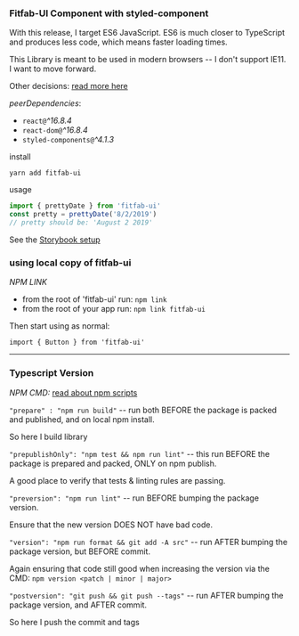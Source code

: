 ### Fitfab-UI Component with styled-component

With this release, I target ES6 JavaScript. ES6 is much closer to TypeScript and produces less code, which means faster loading times.

This Library is meant to be used in modern browsers -- I don't support IE11. I want to move forward.

Other decisions: [read more here](./decisions.md)

_peerDependencies_:

-   `react@`_^16.8.4_
-   `react-dom@`_^16.8.4_
-   `styled-components@`_^4.1.3_

install

`yarn add fitfab-ui`

usage

```js
import { prettyDate } from 'fitfab-ui'
const pretty = prettyDate('8/2/2019')
// pretty should be: 'August 2 2019'
```

See the [Storybook setup](./STORYBOOK_SETUP.md)

### using local copy of fitfab-ui

_NPM LINK_

-   from the root of 'fitfab-ui' run: `npm link`
-   from the root of your app run: `npm link fitfab-ui`

Then start using as normal:

`import { Button } from 'fitfab-ui'`

---

### Typescript Version

_NPM CMD:_ [read about npm scripts](https://docs.npmjs.com/misc/scripts)

`"prepare" : "npm run build"` --
run both BEFORE the package is packed and published, and on local npm install.

So here I build library

`"prepublishOnly": "npm test && npm run lint"` -- this run BEFORE the package is prepared and packed, ONLY on npm publish.

A good place to verify that tests & linting rules are passing.

`"preversion": "npm run lint"` -- run BEFORE bumping the package version.

Ensure that the new version DOES NOT have bad code.

`"version": "npm run format && git add -A src"` -- run AFTER bumping the package version, but BEFORE commit.

Again ensuring that code still good when increasing the version via the CMD: `npm version <patch | minor | major>`

`"postversion": "git push && git push --tags"` -- run AFTER bumping the package version, and AFTER commit.

So here I push the commit and tags
